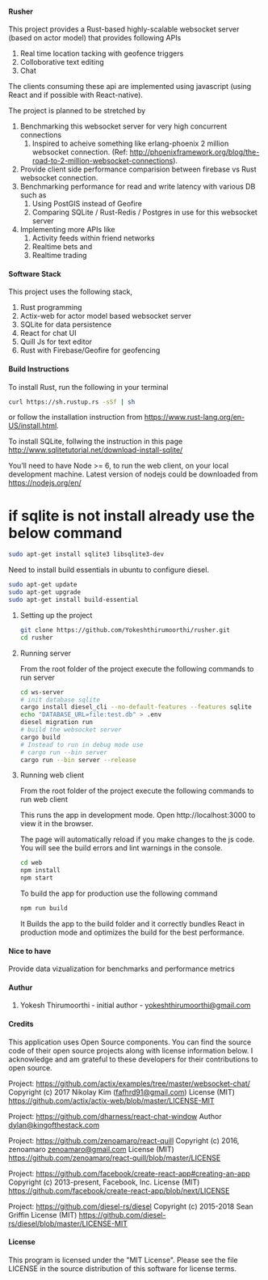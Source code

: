 #### Rusher
This project provides a Rust-based highly-scalable websocket server (based on actor model) that provides following APIs

1. Real time location tacking with geofence triggers
2. Colloborative text editing
3. Chat

The clients consuming these api are implemented using javascript (using React and if possible with React-native).

The project is planned to be stretched by
1. Benchmarking this websocket server for very high concurrent connections
    1. Inspired to acheive something like erlang-phoenix 2 million websocket connection. (Ref: http://phoenixframework.org/blog/the-road-to-2-million-websocket-connections).
2. Provide client side performance comparision between firebase vs Rust websocket connection.
3. Benchmarking performance for read and write latency with various DB such as 
    1. Using PostGIS instead of Geofire
    2. Comparing SQLite / Rust-Redis / Postgres in use for this websocket server
3. Implementing more APIs like
    1. Activity feeds within friend networks
    2. Realtime bets and
    3. Realtime trading

#### Software Stack

This project uses the following stack,
1. Rust programming
2. Actix-web for actor model based websocket server
3. SQLite for data persistence
4. React for chat UI
5. Quill Js for text editor
6. Rust with Firebase/Geofire for geofencing

#### Build Instructions

To install Rust, run the following in your terminal

```bash
curl https://sh.rustup.rs -sSf | sh
```
or follow the installation instruction from https://www.rust-lang.org/en-US/install.html.

To install SQLite, follwing the instruction in this page http://www.sqlitetutorial.net/download-install-sqlite/

You’ll need to have Node >= 6, to run the web client, on your local development machine. Latest version of nodejs could be downloaded from https://nodejs.org/en/

# if sqlite is not install already use the below command
```bash
sudo apt-get install sqlite3 libsqlite3-dev
```

Need to install build essentials in ubuntu to configure diesel.

```bash
sudo apt-get update
sudo apt-get upgrade
sudo apt-get install build-essential 
```
1. Setting up the project

    ```bash
    git clone https://github.com/Yokeshthirumoorthi/rusher.git
    cd rusher
    ```

2. Running server

    From the root folder of the project execute the following commands to run server

    ```bash
    cd ws-server
    # init database sqlite
    cargo install diesel_cli --no-default-features --features sqlite
    echo "DATABASE_URL=file:test.db" > .env
    diesel migration run
    # build the websocket server
    cargo build
    # Instead to run in debug mode use 
    # cargo run --bin server
    cargo run --bin server --release
    ```

3. Running web client
    
    From the root folder of the project execute the following commands to run web client

    This runs the app in development mode.
    Open http://localhost:3000 to view it in the browser.

    The page will automatically reload if you make changes to the js code.
    You will see the build errors and lint warnings in the console.

    ```bash
    cd web
    npm install
    npm start
    ```

    To build the app for production use the following command

    ```bash
    npm run build
    ```
    It Builds the app to the build folder and it correctly bundles React in production mode and optimizes the build for the best performance.
    

#### Nice to have

Provide data vizualization for benchmarks and performance metrics

#### Authur

1. Yokesh Thirumoorthi - initial author - yokeshthirumoorthi@gmail.com

#### Credits
This application uses Open Source components. You can find the source code of their open source projects along with license information below. I acknowledge and am grateful to these developers for their contributions to open source.

Project: https://github.com/actix/examples/tree/master/websocket-chat/
Copyright (c) 2017 Nikolay Kim (fafhrd91@gmail.com)
License (MIT) https://github.com/actix/actix-web/blob/master/LICENSE-MIT

Project: https://github.com/dharness/react-chat-window
Author dylan@kingofthestack.com

Project: https://github.com/zenoamaro/react-quill
Copyright (c) 2016, zenoamaro zenoamaro@gmail.com
License (MIT) https://github.com/zenoamaro/react-quill/blob/master/LICENSE

Project: https://github.com/facebook/create-react-app#creating-an-app
Copyright (c) 2013-present, Facebook, Inc.
License (MIT) https://github.com/facebook/create-react-app/blob/next/LICENSE

Project: https://github.com/diesel-rs/diesel
Copyright (c) 2015-2018 Sean Griffin
License (MIT) https://github.com/diesel-rs/diesel/blob/master/LICENSE-MIT


#### License

This program is licensed under the "MIT License". Please see the file LICENSE in the source distribution of this software for license terms.

